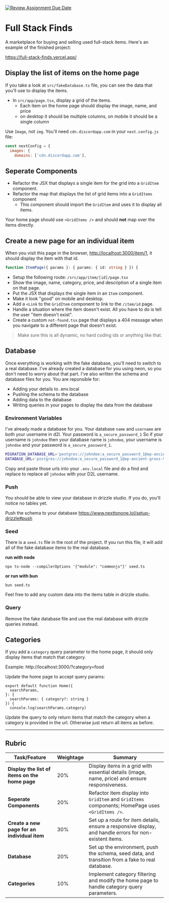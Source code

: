 [![Review Assignment Due Date](https://classroom.github.com/assets/deadline-readme-button-24ddc0f5d75046c5622901739e7c5dd533143b0c8e959d652212380cedb1ea36.svg)](https://classroom.github.com/a/sl4cExfL)
# Full Stack Finds

A marketplace for buying and selling used full-stack items. Here's an example of the finished project:

https://full-stack-finds.vercel.app/

## Display the list of items on the home page

If you take a look at `src/fakeDatabase.ts` file, you can see the data that you'll use to display the items.

- In `src/app/page.tsx`, display a grid of the items.
  - Each item on the home page should display the image, name, and price
  - on desktop it should be multiple columns, on mobile it should be a single column

Use `Image`, not `img`.
You'll need `cdn.discordapp.com` in your `next.config.js` file:

```js
const nextConfig = {
  images: {
    domains: ['cdn.discordapp.com'],
```

## Seperate Components

- Refactor the JSX that displays a single item for the grid into a `GridItem` component.
- Refactor the map that displays the list of grid items into a `GridItems` component
  - This component should import the `GridItem` and uses it to display all items.

Your home page should use `<GridItems />` and should **not** map over the items directly.

## Create a new page for an individual item

When you visit this page in the browser, [http://localhost:3000/item/1](http://localhost:3000/item/1), it should display the item with that id.

```ts
function ItemPage({ params }: { params: { id: string } }) {
```

- Setup the following route: `/src/app/item/[id]/page.tsx`
- Show the image, name, category, price, and description of a single item on that page.
- Put the JSX that displays the single item in an `Item` component.
- Make it look "good" on mobile and desktop.
- Add a `<Link` to the `GridItem` component to link to the `/item/id` page.
- Handle a situation where the item doesn't exist. All you have to do is tell the user "item doesn't exist".
- Create a custom `not-found.tsx` page that displays a 404 message when you navigate to a different page that doesn't exist.

> Make sure this is all dynamic, no hard coding ids or anything like that.

## Database

Once everything is working with the fake database, you'll need to switch to a real database. I've already created a database for you using neon, so you don't need to worry about that part. I've also written the schema and database files for you. You are reponsible for:

- Adding your details to .env.local
- Pushing the schema to the database
- Adding data to the database
- Writing queries in your pages to display the data from the database

### Environment Variables

I've already made a database for you. Your database `name` and `username` are both your username in d2l. Your password is `a_secure_password_1`
So if your username is `johndoe` then your database name is `johndoe`, your username is `johndoe` and your password is `a_secure_password_1`.

```sh
MIGRATION_DATABASE_URL='postgres://johndoe:a_secure_password_1@ep-ancient-grass-94214362.us-west-2.aws.neon.tech/johndoe?sslmode=verify-full'
DATABASE_URL='postgres://johndoe:a_secure_password_1@ep-ancient-grass-94214362.us-west-2.aws.neon.tech/johndoe'
```

Copy and paste those urls into your `.env.local` file and do a find and replace to replace all `johndoe` with your D2L username.

### Push

You should be able to view your database in drizzle studio. If you do, you'll notice no tables yet.

Push the schema to your database https://www.nexttonone.lol/setup-drizzle#push

### Seed

There is a `seed.ts` file in the root of the project. If you run this file, it will add all of the fake database items to the real database.

**run with node**

```
npx ts-node --compilerOptions '{"module": "commonjs"}' seed.ts
```

**or run with bun**

```
bun seed.ts
```

Feel free to add any custom data into the items table in drizzle studio.

### Query

Remove the fake database file and use the real database with drizzle queries instead.

## Categories

If you add a `category` query parameter to the home page, it should only display items that match that category.

Example: http://localhost:3000/?category=food

Update the home page to accept query params:

```tsx
export default function Home({
  searchParams,
}: {
  searchParams: { category?: string }
}) {
  console.log(searchParams.category)
```

Update the query to only return items that match the category when a category is provided in the url. Otherwise just return all items as before.

---

## Rubric

| **Task/Feature**                               | **Weightage** | **Summary**                                                                                             |
| ---------------------------------------------- | ------------- | ------------------------------------------------------------------------------------------------------- |
| **Display the list of items on the home page** | 20%           | Display items in a grid with essential details (image, name, price) and ensure responsiveness.          |
| **Seperate Components**                        | 20%           | Refactor item display into `GridItem` and `GridItems` components; HomePage uses `<GridItems />`.        |
| **Create a new page for an individual item**   | 30%           | Set up a route for item details, ensure a responsive display, and handle errors for non-existent items. |
| **Database**                                   | 20%           | Set up the environment, push the schema, seed data, and transition from a fake to real database.        |
| **Categories**                                 | 10%           | Implement category filtering and modify the home page to handle category query parameters.              |
